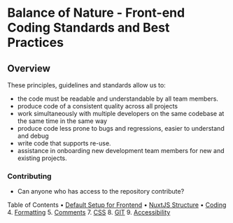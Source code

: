 # Balance of Nature - Front-end Coding Standards and Best Practices

## Overview

These principles, guidelines and standards allow us to:

- the code must be readable and understandable by all team members. 
- produce code of a consistent quality across all projects
- work simultaneously with multiple developers on the same codebase at the same time in the same way
- produce code less prone to bugs and regressions, easier to understand and debug
- write code that supports re-use.
- assistance in onboarding new development team members for new and existing projects.

### Contributing
- Can anyone who has access to the repository contribute?

Table of Contents
• [Default Setup for Frontend](#setup-default)
• [NuxtJS Structure](#nuxtjs-structure)
• [Coding](#coding)
4. [Formatting](#formatting)
5. [Comments](#comments)
7. [CSS](#css)
8. [GIT](#git)
9. [Accessibility](#accessibility)